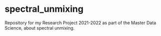 # spectral_unmixing
Repository for my Research Project 2021-2022 as part of the Master Data Science, about spectral unmixing.

